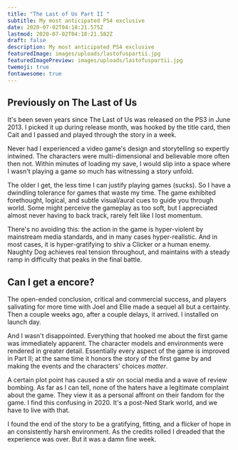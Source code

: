 ```yaml
---
title: "The Last of Us Part II "
subtitle: My most anticipated PS4 exclusive
date: 2020-07-02T04:18:21.575Z
lastmod: 2020-07-02T04:18:21.582Z
draft: false
description: My most anticipated PS4 exclusive
featuredImage: images/uploads/lastofuspartii.jpg
featuredImagePreview: images/uploads/lastofuspartii.jpg
twemoji: true
fontawesome: true
---
```

## Previously on The Last of Us

It's been seven years since The Last of Us was released on the PS3 in June 2013. I picked it up during release month, was hooked by the title card, then Cait and I passed and played through the story in a week. 

Never had I experienced a video game's design and storytelling so expertly intwined. The characters were multi-dimensional and believable more often then not. Within minutes of loading my save, I would slip into a space where I wasn't playing a game so much has witnessing a story unfold. 

The older I get, the less time I can justify playing games (sucks). So I have a dwindling tolerance for games that waste my time. The game exhibited forethought, logical, and subtle visual/aural cues to guide you through world. Some might perceive the gameplay as too soft, but I appreciated almost never having to back track, rarely felt like I lost momentum.

There's no avoiding this: the action in the game is hyper-violent by mainstream media standards, and in many cases hyper-realistic. And in most cases, it is hyper-gratifying to shiv a Clicker or a human enemy. Naughty Dog achieves real tension throughout, and maintains with a steady ramp in difficulty that peaks in the final battle.

## Can I get a encore?

The open-ended conclusion, critical and commercial success, and players salivating for more time with Joel and Ellie made a sequel all but a certainty. Then a couple weeks ago, after a couple delays, it arrived. I installed on launch day.

And I wasn't disappointed. Everything that hooked me about the first game was immediately apparent. The character models and environments were rendered in greater detail. Essentially every aspect of the game is improved in Part II; at the same time it honors the story of the first game by and making the events and the characters' choices *matter*.

A certain plot point has caused a stir on social media and a wave of review bombing. As far as I can tell, none of the haters have a legitimate complaint about the game. They view it as a personal affront on their fandom for the game. I find this confusing in 2020. It's a post-Ned Stark world, and we have to live with that. 

I found the end of the story to be a gratifying, fitting, and a flicker of hope in an consistently harsh environment. As the credits rolled I dreaded that the experience was over. But it was a damn fine week.